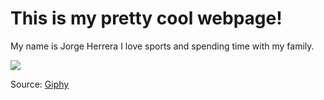 # This is my pretty cool webpage!

My name is Jorge Herrera I love sports and spending time with my family. 

![](https://media.giphy.com/media/xT0xeJpnrWC4XWblEk/giphy-downsized-large.gif)

Source: [Giphy](https://giphy.com/gifs/whoa-hd-tim-and-eric-xT0xeJpnrWC4XWblEk)
